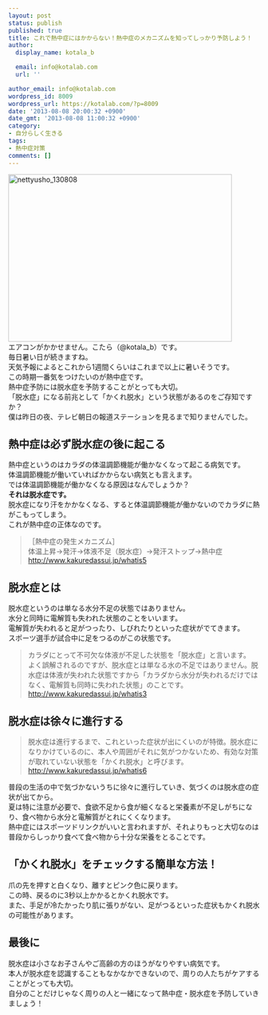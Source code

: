```yaml
---
layout: post
status: publish
published: true
title: これで熱中症にはかからない！熱中症のメカニズムを知ってしっかり予防しよう！
author:
  display_name: kotala_b

  email: info@kotalab.com
  url: ''

author_email: info@kotalab.com
wordpress_id: 8009
wordpress_url: https://kotalab.com/?p=8009
date: '2013-08-08 20:00:32 +0900'
date_gmt: '2013-08-08 11:00:32 +0900'
category:
- 自分らしく生きる
tags:
- 熱中症対策
comments: []
---
```

<p><img src="https://kotalab.com/wp-content/uploads/nettyusho_130808-448x336.jpg" alt="nettyusho_130808" width="448" height="336" class="alignnone size-large wp-image-8011" /><br />
エアコンがかかせません。こたら（@kotala_b）です。<br />
毎日暑い日が続きますね。<br />
天気予報によるとこれから1週間くらいはこれまで以上に暑いそうです。<br />
この時期一番気をつけたいのが熱中症です。<br />
熱中症予防には脱水症を予防することがとっても大切。<br />
「脱水症」になる前兆として「かくれ脱水」という状態があるのをご存知ですか？<br />
僕は昨日の夜、テレビ朝日の報道ステーションを見るまで知りませんでした。<br />
<!--more--></p>
<h2>熱中症は必ず脱水症の後に起こる</h2>
<p>熱中症というのはカラダの体温調節機能が働かなくなって起こる病気です。<br />
体温調節機能が働いていればかからない病気とも言えます。<br />
では体温調節機能が働かなくなる原因はなんでしょうか？<br />
<strong>それは脱水症です。</strong><br />
脱水症になり汗をかかなくなる、すると体温調節機能が働かないのでカラダに熱がこもってしまう。<br />
これが熱中症の正体なのです。</p>
<blockquote><p>［熱中症の発生メカニズム］<br />
体温上昇&rarr;発汗&rarr;体液不足（脱水症）&rarr;発汗ストップ&rarr;熱中症<br />
<a href="http://www.kakuredassui.jp/whatis5" title="「かくれ脱水」って何？" target="_blank">http://www.kakuredassui.jp/whatis5</a></p></blockquote>
<h2>脱水症とは</h2>
<p>脱水症というのは単なる水分不足の状態ではありません。<br />
水分と同時に電解質も失われた状態のことをいいます。<br />
電解質が失われると足がつったり、しびれたりといった症状がでてきます。<br />
スポーツ選手が試合中に足をつるのがこの状態です。</p>
<blockquote><p>カラダにとって不可欠な体液が不足した状態を「脱水症」と言います。<br />
よく誤解されるのですが、脱水症とは単なる水の不足ではありません。脱水症は体液が失われた状態ですから「カラダから水分が失われるだけではなく、電解質も同時に失われた状態」のことです。<br />
<a href="http://www.kakuredassui.jp/whatis3" title="「脱水症」とは？" target="_blank">http://www.kakuredassui.jp/whatis3</a></p></blockquote>
<h2>脱水症は徐々に進行する</h2>
<blockquote><p>脱水症は進行するまで、これといった症状が出にくいのが特徴。脱水症になりかけているのに、本人や周囲がそれに気がつかないため、有効な対策が取れていない状態を「かくれ脱水」と呼びます。<br />
<a href="http://www.kakuredassui.jp/whatis6" title="「かくれ脱水」とは？" target="_blank">http://www.kakuredassui.jp/whatis6</a></p></blockquote>
<p>普段の生活の中で気づかないうちに徐々に進行していき、気づくのは脱水症の症状が出てから。<br />
夏は特に注意が必要で、食欲不足から食が細くなると栄養素が不足しがちになり、食べ物から水分と電解質がとれにくくなります。<br />
熱中症にはスポーツドリンクがいいと言われますが、それよりもっと大切なのは普段からしっかり食べて食べ物から十分な栄養をとることです。</p>
<h2>「かくれ脱水」をチェックする簡単な方法！</h2>
<p>爪の先を押すと白くなり、離すとピンク色に戻ります。<br />
この時、戻るのに3秒以上かかるとかくれ脱水です。<br />
また、手足が冷たかったり肌に張りがない、足がつるといった症状もかくれ脱水の可能性があります。</p>
<h2>最後に</h2>
<p>脱水症は小さなお子さんやご高齢の方のほうがなりやすい病気です。<br />
本人が脱水症を認識することもなかなかできないので、周りの人たちがケアすることがとっても大切。<br />
自分のことだけじゃなく周りの人と一緒になって熱中症・脱水症を予防していきましょう！</p>
